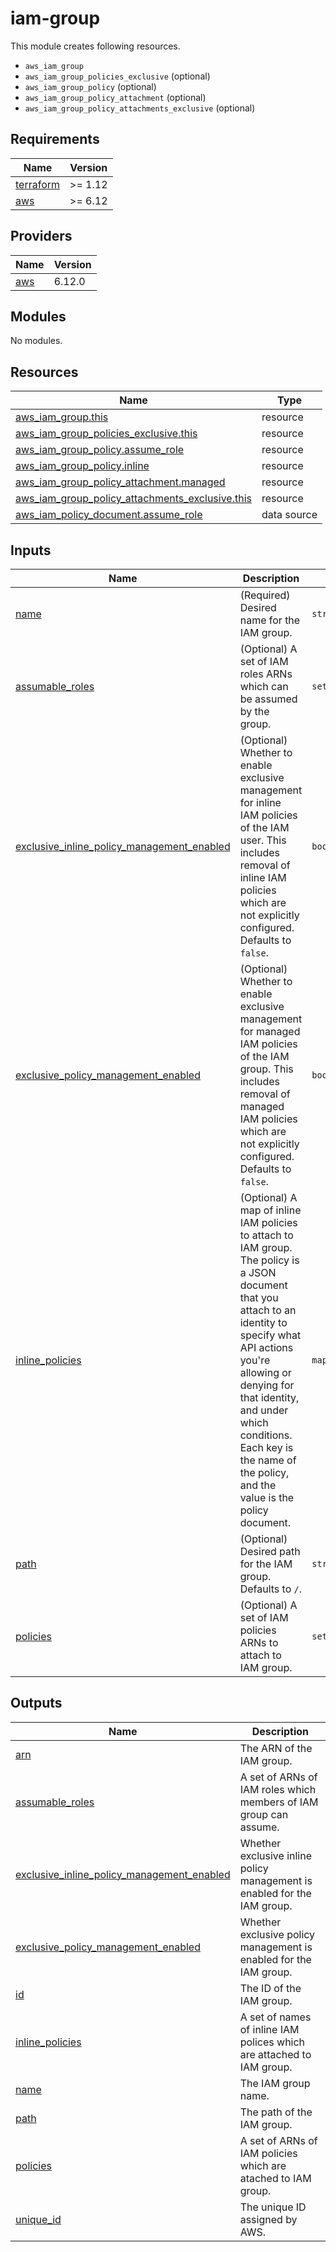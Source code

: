 # iam-group

This module creates following resources.

- `aws_iam_group`
- `aws_iam_group_policies_exclusive` (optional)
- `aws_iam_group_policy` (optional)
- `aws_iam_group_policy_attachment` (optional)
- `aws_iam_group_policy_attachments_exclusive` (optional)

<!-- BEGIN_TF_DOCS -->
## Requirements

| Name | Version |
|------|---------|
| <a name="requirement_terraform"></a> [terraform](#requirement\_terraform) | >= 1.12 |
| <a name="requirement_aws"></a> [aws](#requirement\_aws) | >= 6.12 |

## Providers

| Name | Version |
|------|---------|
| <a name="provider_aws"></a> [aws](#provider\_aws) | 6.12.0 |

## Modules

No modules.

## Resources

| Name | Type |
|------|------|
| [aws_iam_group.this](https://registry.terraform.io/providers/hashicorp/aws/latest/docs/resources/iam_group) | resource |
| [aws_iam_group_policies_exclusive.this](https://registry.terraform.io/providers/hashicorp/aws/latest/docs/resources/iam_group_policies_exclusive) | resource |
| [aws_iam_group_policy.assume_role](https://registry.terraform.io/providers/hashicorp/aws/latest/docs/resources/iam_group_policy) | resource |
| [aws_iam_group_policy.inline](https://registry.terraform.io/providers/hashicorp/aws/latest/docs/resources/iam_group_policy) | resource |
| [aws_iam_group_policy_attachment.managed](https://registry.terraform.io/providers/hashicorp/aws/latest/docs/resources/iam_group_policy_attachment) | resource |
| [aws_iam_group_policy_attachments_exclusive.this](https://registry.terraform.io/providers/hashicorp/aws/latest/docs/resources/iam_group_policy_attachments_exclusive) | resource |
| [aws_iam_policy_document.assume_role](https://registry.terraform.io/providers/hashicorp/aws/latest/docs/data-sources/iam_policy_document) | data source |

## Inputs

| Name | Description | Type | Default | Required |
|------|-------------|------|---------|:--------:|
| <a name="input_name"></a> [name](#input\_name) | (Required) Desired name for the IAM group. | `string` | n/a | yes |
| <a name="input_assumable_roles"></a> [assumable\_roles](#input\_assumable\_roles) | (Optional) A set of IAM roles ARNs which can be assumed by the group. | `set(string)` | `[]` | no |
| <a name="input_exclusive_inline_policy_management_enabled"></a> [exclusive\_inline\_policy\_management\_enabled](#input\_exclusive\_inline\_policy\_management\_enabled) | (Optional) Whether to enable exclusive management for inline IAM policies of the IAM user. This includes removal of inline IAM policies which are not explicitly configured. Defaults to `false`. | `bool` | `false` | no |
| <a name="input_exclusive_policy_management_enabled"></a> [exclusive\_policy\_management\_enabled](#input\_exclusive\_policy\_management\_enabled) | (Optional) Whether to enable exclusive management for managed IAM policies of the IAM group. This includes removal of managed IAM policies which are not explicitly configured. Defaults to `false`. | `bool` | `false` | no |
| <a name="input_inline_policies"></a> [inline\_policies](#input\_inline\_policies) | (Optional) A map of inline IAM policies to attach to IAM group. The policy is a JSON document that you attach to an identity to specify what API actions you're allowing or denying for that identity, and under which conditions. Each key is the name of the policy, and the value is the policy document. | `map(string)` | `{}` | no |
| <a name="input_path"></a> [path](#input\_path) | (Optional) Desired path for the IAM group. Defaults to `/`. | `string` | `"/"` | no |
| <a name="input_policies"></a> [policies](#input\_policies) | (Optional) A set of IAM policies ARNs to attach to IAM group. | `set(string)` | `[]` | no |

## Outputs

| Name | Description |
|------|-------------|
| <a name="output_arn"></a> [arn](#output\_arn) | The ARN of the IAM group. |
| <a name="output_assumable_roles"></a> [assumable\_roles](#output\_assumable\_roles) | A set of ARNs of IAM roles which members of IAM group can assume. |
| <a name="output_exclusive_inline_policy_management_enabled"></a> [exclusive\_inline\_policy\_management\_enabled](#output\_exclusive\_inline\_policy\_management\_enabled) | Whether exclusive inline policy management is enabled for the IAM group. |
| <a name="output_exclusive_policy_management_enabled"></a> [exclusive\_policy\_management\_enabled](#output\_exclusive\_policy\_management\_enabled) | Whether exclusive policy management is enabled for the IAM group. |
| <a name="output_id"></a> [id](#output\_id) | The ID of the IAM group. |
| <a name="output_inline_policies"></a> [inline\_policies](#output\_inline\_policies) | A set of names of inline IAM polices which are attached to IAM group. |
| <a name="output_name"></a> [name](#output\_name) | The IAM group name. |
| <a name="output_path"></a> [path](#output\_path) | The path of the IAM group. |
| <a name="output_policies"></a> [policies](#output\_policies) | A set of ARNs of IAM policies which are atached to IAM group. |
| <a name="output_unique_id"></a> [unique\_id](#output\_unique\_id) | The unique ID assigned by AWS. |
<!-- END_TF_DOCS -->
